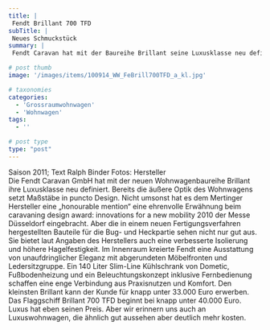 ```yaml
---
title: |
 Fendt Brillant 700 TFD
subTitle: |
 Neues Schmuckstück
summary: |
 Fendt Caravan hat mit der Baureihe Brillant seine Luxusklasse neu definiert. Bereits die äußere Optik setzt Maßstäbe in puncto Design. Im Innenraum kreierte Fendt eine Ausstattung von unaufdringlicher Eleganz. Den kleinsten Brillant gibt es für knapp unter 33.000 Euro. Das Flaggschiff Brillant 700 TFD beginnt bei knapp unter 40.000 Euro.

# post thumb
image: '/images/items/100914_WW_FeBrill700TFD_a_kl.jpg'

# taxonomies
categories: 
  - 'Grossraumwohnwagen'
  - 'Wohnwagen'
tags:
  - ''

# post type
type: "post"
---
```


Saison 2011; Text Ralph Binder Fotos: Hersteller  
Die Fendt Caravan GmbH hat mit der neuen Wohnwagenbaureihe Brillant ihre Luxusklasse neu definiert. Bereits die äußere Optik des Wohnwagens setzt Maßstäbe in puncto Design. Nicht umsonst hat es dem Mertinger Hersteller eine „honourable mention“ eine ehrenvolle Erwähnung beim caravaning design award: innovations for a new mobility  2010 der Messe Düsseldorf eingebracht. Aber die in einem neuen Fertigungsverfahren hergestellten Bauteile für die Bug- und Heckpartie sehen nicht nur gut aus. Sie bietet laut Angaben des Herstellers auch eine verbesserte Isolierung und höhere Hagelfestigkeit. Im Innenraum kreierte Fendt eine Ausstattung von unaufdringlicher Eleganz mit abgerundeten Möbelfronten und Ledersitzgruppe. Ein 140 Liter Slim-Line Kühlschrank von Dometic, Fußbodenheizung und  ein Beleuchtungskonzept inklusive Fernbedienung schaffen eine enge Verbindung aus Praxisnutzen und Komfort. Den kleinsten Brillant kann der Kunde für knapp unter 33.000 Euro erwerben. Das Flaggschiff Brillant 700 TFD beginnt bei knapp unter 40.000 Euro. Luxus hat eben seinen Preis. Aber wir erinnern uns auch an Luxuswohnwagen, die ähnlich gut aussehen aber deutlich mehr kosten.